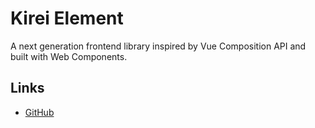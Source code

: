 # Kirei Element

A next generation frontend library inspired by Vue Composition API
and built with Web Components.

## Links

- [GitHub](https://github.com/iFaxity/kirei)
